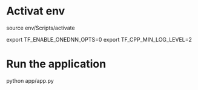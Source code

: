 # Activat env
source env/Scripts/activate

export TF_ENABLE_ONEDNN_OPTS=0
export TF_CPP_MIN_LOG_LEVEL=2
# Run the application
python app/app.py

